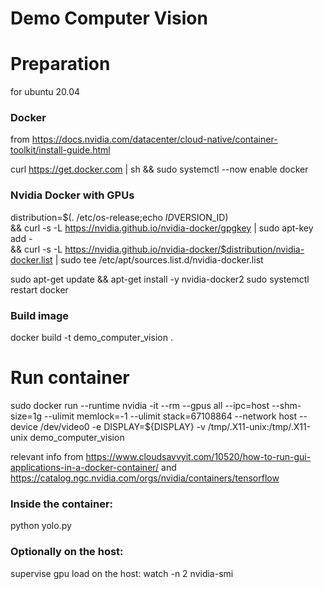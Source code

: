 # Demo Computer Vision

# Preparation
for ubuntu 20.04

### Docker
from https://docs.nvidia.com/datacenter/cloud-native/container-toolkit/install-guide.html

curl https://get.docker.com | sh && sudo systemctl --now enable docker

### Nvidia Docker with GPUs
distribution=$(. /etc/os-release;echo $ID$VERSION_ID) \
   && curl -s -L https://nvidia.github.io/nvidia-docker/gpgkey | sudo apt-key add - \
   && curl -s -L https://nvidia.github.io/nvidia-docker/$distribution/nvidia-docker.list | sudo tee /etc/apt/sources.list.d/nvidia-docker.list

sudo apt-get update && apt-get install -y nvidia-docker2
sudo systemctl restart docker

### Build image
docker build -t demo_computer_vision .

# Run container
sudo docker run --runtime nvidia -it --rm --gpus all --ipc=host --shm-size=1g --ulimit memlock=-1 --ulimit stack=67108864 --network host --device /dev/video0 -e DISPLAY=${DISPLAY} -v /tmp/.X11-unix:/tmp/.X11-unix demo_computer_vision

relevant info from
https://www.cloudsavvyit.com/10520/how-to-run-gui-applications-in-a-docker-container/
and
https://catalog.ngc.nvidia.com/orgs/nvidia/containers/tensorflow

### Inside the container:
python yolo.py

### Optionally on the host:
supervise gpu load on the host:
watch -n 2 nvidia-smi